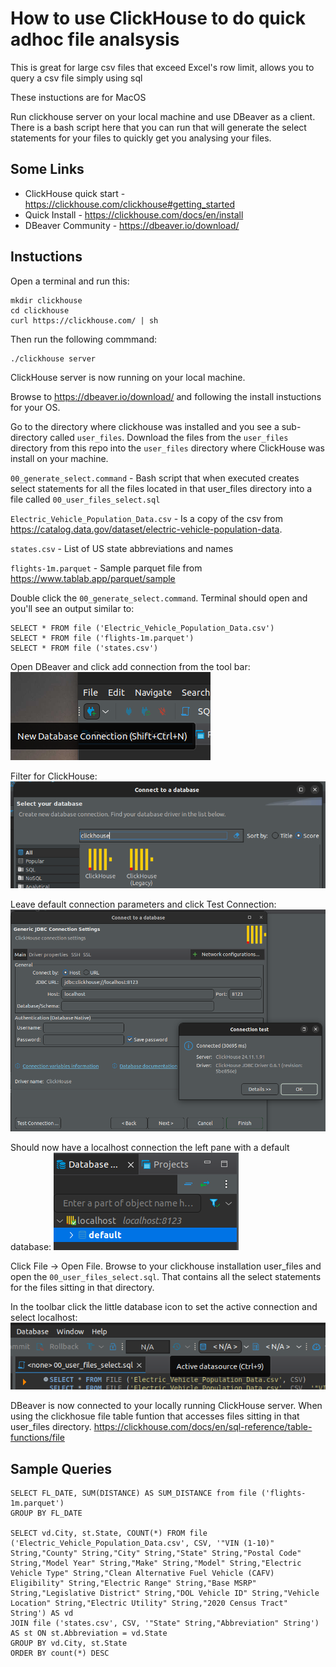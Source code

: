 # How to use ClickHouse to do quick adhoc file analsysis

This is great for large csv files that exceed Excel's row limit, allows you to query a csv file simply using sql

These instuctions are for MacOS

Run clickhouse server on your local machine and use DBeaver as a client.  There is a bash script here that you can run that will generate the select statements for your files to quickly get you analysing your files.

## Some Links
- ClickHouse quick start - https://clickhouse.com/clickhouse#getting_started
- Quick Install - https://clickhouse.com/docs/en/install
- DBeaver Community - https://dbeaver.io/download/

## Instuctions

Open a terminal and run this:
```
mkdir clickhouse
cd clickhouse
curl https://clickhouse.com/ | sh
```
Then run the following commmand:
```
./clickhouse server
```

ClickHouse server is now running on your local machine.

Browse to https://dbeaver.io/download/ and following the install instuctions for your OS.

Go to the directory where clickhouse was installed and you see a sub-directory called `user_files`.  Download the files from the `user_files` directory from this repo into the `user_files` directory where ClickHouse was install on your machine.

`00_generate_select.command` - Bash script that when executed creates select statements for all the files located in that user_files directory into a file called `00_user_files_select.sql`

`Electric_Vehicle_Population_Data.csv` - Is a copy of the csv from https://catalog.data.gov/dataset/electric-vehicle-population-data.  

`states.csv` - List of US state abbreviations and names

`flights-1m.parquet` - Sample parquet file from https://www.tablab.app/parquet/sample


Double click the `00_generate_select.command`. Terminal should open and you'll see an output similar to:
```
SELECT * FROM file ('Electric_Vehicle_Population_Data.csv')
SELECT * FROM file ('flights-1m.parquet')
SELECT * FROM file ('states.csv')
```

Open DBeaver and click add connection from the tool bar:
![add-connection](./assets/add-new-connection.png)

Filter for ClickHouse:
![add-clickhouse](./assets/add-clickhouse.png)

Leave default connection parameters and click Test Connection:
![connection-info](./assets/connection-info.png)

Should now have a localhost connection the left pane with a default database:
![localhost-default](./assets/localhost-default.png)

Click File -> Open File.  Browse to your clickhouse installation user_files and open the `00_user_files_select.sql`.  That contains all the select statements for the files sitting in that directory.

In the toolbar click the little database icon to set the active connection and select localhost:
![active-connection](./assets/active-connection.png)

DBeaver is now connected to your locally running ClickHouse server.  When using the clickhosue file table funtion that accesses files sitting in that user_files directory.  https://clickhouse.com/docs/en/sql-reference/table-functions/file



## Sample Queries

```
SELECT FL_DATE, SUM(DISTANCE) AS SUM_DISTANCE from file ('flights-1m.parquet')
GROUP BY FL_DATE

SELECT vd.City, st.State, COUNT(*) FROM file ('Electric_Vehicle_Population_Data.csv', CSV, '"VIN (1-10)" String,"County" String,"City" String,"State" String,"Postal Code" String,"Model Year" String,"Make" String,"Model" String,"Electric Vehicle Type" String,"Clean Alternative Fuel Vehicle (CAFV) Eligibility" String,"Electric Range" String,"Base MSRP" String,"Legislative District" String,"DOL Vehicle ID" String,"Vehicle Location" String,"Electric Utility" String,"2020 Census Tract" String') AS vd
JOIN file ('states.csv', CSV, '"State" String,"Abbreviation" String') AS st ON st.Abbreviation = vd.State
GROUP BY vd.City, st.State
ORDER BY count(*) DESC 
```
